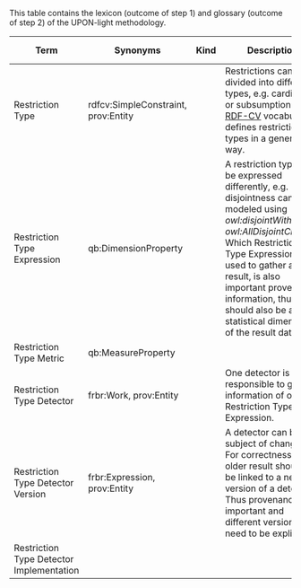 This table contains the lexicon (outcome of step 1) and glossary (outcome of step 2) of the UPON-light methodology.

| Term                                     | Synonyms                         | Kind        | Description                        | Source                          | Suggested By | Updated by |
|------------------------------------------|----------------------------------|-------------|------------------------------------|---------------------------------|--------------|------------|
| Restriction Type                         | rdfcv:SimpleConstraint, prov:Entity | | Restrictions can be divided into different types, e.g. cardinality or subsumption. The [RDF-CV](https://github.com/boschthomas/RDF-Constraints-Vocabulary) vocabulary defines restriction types in a generic way. | LOVCube paper, related work by Hartmann [xx] | @slieber | @slieber | 
| Restriction Type Expression              | qb:DimensionProperty| | A restriction type can be expressed differently, e.g. disjointness can be modeled using *owl:disjointWith* or *owl:AllDisjointClasses*. Which Restriction Type Expression was used to gather a result, is also important provenance information, thus it should also be a statistical dimension of the result dataset. | LOVCube paper | @slieber | @slieber |
| Restriction Type Metric                  | qb:MeasureProperty | | | | | |
| Restriction Type Detector                | frbr:Work, prov:Entity | | One detector is responsible to gather information of one Restriction Type Expression. | | | |
| Restriction Type Detector Version        | frbr:Expression, prov:Entity | | A detector can be subject of changes. For correctness, an older result should not be linked to a newer version of a detector. Thus provenance is important and different versions need to be explicit. | | @slieber | @slieber |
| Restriction Type Detector Implementation | | | | | | | |
